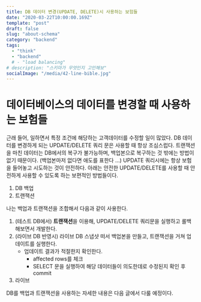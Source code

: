 ```yaml
---
title: DB 데이터 변경(UPDATE, DELETE)시 사용하는 보험들
date: "2020-03-22T10:00:00.169Z"
template: "post"
draft: false
slug: "about-schema"
category: "backend"
tags:
  - "think"
  - "backend"
  # - "load balancing"
# description: "스키마가 무엇인지 고민해보"
socialImage: "/media/42-line-bible.jpg"
---
```

# 데이터베이스의 데이터를 변경할 때 사용하는 보험들

근래 들어, 일하면서 특정 조건에 해당하는 고객데이터를 수정할 일이 많았다. DB 데이터를 변경하게 되는 UPDATE/DELETE 쿼리 문은 사용할 때 항상 조심스럽다. 트랜잭션을 마친 데이터는 DB에서의 복구가 불가능하며, 백업본으로 복구하는 것 밖에는 방법이 없기 때문이다. (백업본마저 없다면 애도를 표한다 ...) UPDATE 쿼리시에는 항상 보험을 들어놓고 시도하는 것이 안전하다. 아래는 안전한 UPDATE/DELETE를 사용할 때 안전하게 사용할 수 있도록 하는 보편적인 방법들이다.

1. DB 백업
2. 트랜잭션

나는 백업과 트랜잭션을 조합해서 다음과 같이 사용한다.

1. (테스트 DB에서) **트랜잭션**을 이용해, UPDATE/DELETE 쿼리문을 실행하고 롤백해보면서 개발한다.
2. (라이브 DB 반영시) 라이브 DB 스냅샷 떠서 백업본을 만들고, 트랜잭션을 거쳐 업데이트를 실행한다.
    - 업데이트 결과가 적절한지 확인한다.
        - affected rows를 체크
        - SELECT 문을 실행하여 해당 데이터들이 의도한데로 수정된지 확인 후 commit
3. 라이브

DB를 백업과 트랜잭션을 사용하는 자세한 내용은 다음 글에서 다룰 예정이다. 